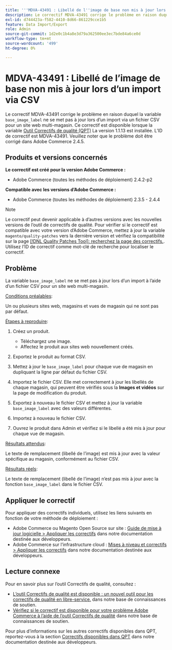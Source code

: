 ```yaml
---
title: '''MDVA-43491 : Libellé de l''image de base non mis à jour lors d''un import via CSV'''
description: Le correctif MDVA-43491 corrige le problème en raison duquel le `base_image_label` ne se met pas à jour lors d’un import via un fichier CSV pour un site web multi-magasin. Ce correctif est disponible lorsque l’[outil de correctifs de qualité (QPT)](/help/announcements/adobe-commerce-announcements/magento-quality-patches-released-new-tool-to-self-serve-quality-patches.md) 1.1.13 est installé. L’ID de correctif est MDVA-43491. Veuillez noter que le problème doit être corrigé dans Adobe Commerce 2.4.5.
exl-id: d744423a-f582-4410-8d66-861229cce1b5
feature: Data Import/Export
role: Admin
source-git-commit: 1d2e0c1b4a8e3d79a362500ee3ec7bde84a6ce0d
workflow-type: tm+mt
source-wordcount: '499'
ht-degree: 0%

---
```


# MDVA-43491 : Libellé de l’image de base non mis à jour lors d’un import via CSV

Le correctif MDVA-43491 corrige le problème en raison duquel la variable `base_image_label` ne se met pas à jour lors d’un import via un fichier CSV pour un site web multi-magasin. Ce correctif est disponible lorsque la variable [Outil Correctifs de qualité (QPT)](/help/announcements/adobe-commerce-announcements/magento-quality-patches-released-new-tool-to-self-serve-quality-patches.md) La version 1.1.13 est installée. L’ID de correctif est MDVA-43491. Veuillez noter que le problème doit être corrigé dans Adobe Commerce 2.4.5.

## Produits et versions concernés

**Le correctif est créé pour la version Adobe Commerce :**

* Adobe Commerce (toutes les méthodes de déploiement) 2.4.2-p2

**Compatible avec les versions d’Adobe Commerce :**

* Adobe Commerce (toutes les méthodes de déploiement) 2.3.5 - 2.4.4

>[!NOTE]
>
>Le correctif peut devenir applicable à d’autres versions avec les nouvelles versions de l’outil de correctifs de qualité. Pour vérifier si le correctif est compatible avec votre version d’Adobe Commerce, mettez à jour la variable `magento/quality-patches` vers la dernière version et vérifiez la compatibilité sur la page [[!DNL Quality Patches Tool]: recherchez la page des correctifs.](https://devdocs.magento.com/quality-patches/tool.html#patch-grid). Utilisez l’ID de correctif comme mot-clé de recherche pour localiser le correctif.

## Problème

La variable `base_image_label` ne se met pas à jour lors d’un import à l’aide d’un fichier CSV pour un site web multi-magasin.

<u>Conditions préalables</u>:

Un ou plusieurs sites web, magasins et vues de magasin qui ne sont pas par défaut.

<u>Étapes à reproduire</u>:

1. Créez un produit.

   * Téléchargez une image.
   * Affectez le produit aux sites web nouvellement créés.

1. Exportez le produit au format CSV.
1. Mettez à jour le `base_image_label` pour chaque vue de magasin en dupliquant la ligne par défaut du fichier CSV.
1. Importez le fichier CSV. Elle met correctement à jour les libellés de chaque magasin, qui peuvent être vérifiés sous la **Images et vidéos** sur la page de modification du produit.
1. Exportez à nouveau le fichier CSV et mettez à jour la variable `base_image_label` avec des valeurs différentes.
1. Importez à nouveau le fichier CSV.
1. Ouvrez le produit dans Admin et vérifiez si le libellé a été mis à jour pour chaque vue de magasin.

<u>Résultats attendus</u>:

Le texte de remplacement (libellé de l’image) est mis à jour avec la valeur spécifique au magasin, conformément au fichier CSV.

<u>Résultats réels</u>:

Le texte de remplacement (libellé de l’image) n’est pas mis à jour avec la fonction `base_image_label` dans le fichier CSV.

## Appliquer le correctif

Pour appliquer des correctifs individuels, utilisez les liens suivants en fonction de votre méthode de déploiement :

* Adobe Commerce ou Magento Open Source sur site : [Guide de mise à jour logicielle > Appliquer les correctifs](https://devdocs.magento.com/guides/v2.4/comp-mgr/patching/mqp.html) dans notre documentation destinée aux développeurs.
* Adobe Commerce sur l’infrastructure cloud : [Mises à niveau et correctifs > Appliquer les correctifs](https://devdocs.magento.com/cloud/project/project-patch.html) dans notre documentation destinée aux développeurs.

## Lecture connexe

Pour en savoir plus sur l’outil Correctifs de qualité, consultez :

* [L’outil Correctifs de qualité est disponible : un nouvel outil pour les correctifs de qualité en libre-service.](/help/announcements/adobe-commerce-announcements/magento-quality-patches-released-new-tool-to-self-serve-quality-patches.md) dans notre base de connaissances de soutien.
* [Vérifiez si le correctif est disponible pour votre problème Adobe Commerce à l’aide de l’outil Correctifs de qualité](/help/support-tools/patches-available-in-qpt-tool/check-patch-for-magento-issue-with-magento-quality-patches.md) dans notre base de connaissances de soutien.

Pour plus d’informations sur les autres correctifs disponibles dans QPT, reportez-vous à la section [Correctifs disponibles dans QPT](https://devdocs.magento.com/quality-patches/tool.html#patch-grid) dans notre documentation destinée aux développeurs.
